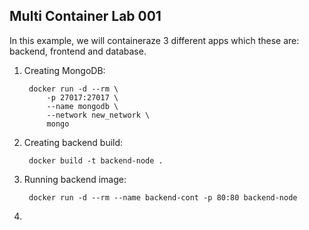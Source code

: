 ## Multi Container Lab 001

In this example, we will containeraze 3 different apps which these are: backend, frontend and database.

1) Creating MongoDB:

        docker run -d --rm \
            -p 27017:27017 \
            --name mongodb \
            --network new_network \
            mongo

2) Creating backend build:

        docker build -t backend-node .

3) Running backend image:

        docker run -d --rm --name backend-cont -p 80:80 backend-node

4) 